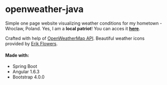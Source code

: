 # openweather-java

Simple one page website visualizing weather conditions for my hometown - Wroclaw, Poland.
Yes, I am a **local patriot**! You can acces it **[here](https://weather-wroclaw.herokuapp.com)**.

Crafted with help of [OpenWeatherMap API](http://www.openweathermap.com/api).
Beautiful weather icons provided by [Erik Flowers](https://erikflowers.github.io/weather-icons/).

#### Made with:
* Spring Boot
* Angular 1.6.3
* Bootstrap 4.0.0

